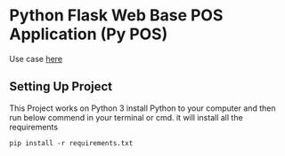 # Python Flask Web Base POS Application (Py POS)

Use case [here](https://docs.google.com/document/d/19oM3Xv7VG5v9Igtm92rD1SvJn8gILw4ev-JmG1QZJvk/edit?usp=sharing)
## Setting Up Project
This Project works on Python 3 install Python to your computer and then run below commend in your terminal or cmd. it will install all the requirements
```
pip install -r requirements.txt
```

